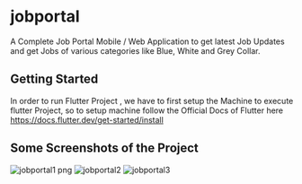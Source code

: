 # jobportal

A Complete Job Portal Mobile / Web Application to get latest Job Updates and get Jobs of various categories like Blue, White and Grey Collar.

## Getting Started

In order to run Flutter Project , we have to first setup the Machine to execute flutter Project, so to setup machine follow the Official Docs of Flutter here https://docs.flutter.dev/get-started/install

## Some Screenshots of the Project


![jobportal1 png](https://user-images.githubusercontent.com/53346938/170840880-939d7b75-c144-4f7b-b5b7-27b4c6aca4f4.jpg)
![jobportal2](https://user-images.githubusercontent.com/53346938/170840883-77f65082-79f4-4aff-8a91-c267c8f0af39.jpg)
![jobportal3](https://user-images.githubusercontent.com/53346938/170840885-022134fe-634e-47c6-9dbc-6cc70356a073.jpg)
